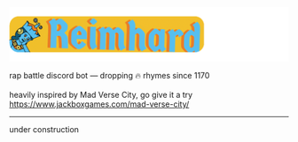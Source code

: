 

<img src="https://raw.githubusercontent.com/philparzer/reimhard/main/assets/img/banner.png">

rap battle discord bot — dropping 🔥 rhymes since 1170\
\
heavily inspired by Mad Verse City, go give it a try https://www.jackboxgames.com/mad-verse-city/

___

under construction

